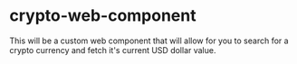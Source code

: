 # crypto-web-component
This will be a custom web component that will allow for you to search for a crypto currency and fetch it's current USD dollar value.
